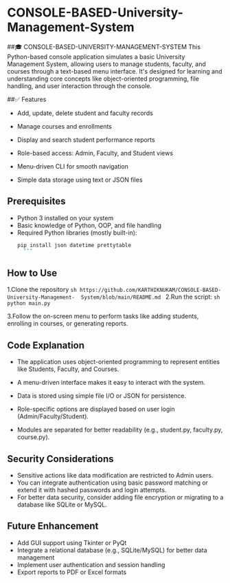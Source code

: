 # CONSOLE-BASED-University-Management-System
##🎓 CONSOLE-BASED-UNIVERSITY-MANAGEMENT-SYSTEM
 This Python-based console application simulates a basic University Management System, allowing users to manage students, faculty, and courses through a text-based menu interface. It's designed for learning and understanding core concepts like object-oriented programming, file handling, and user interaction through the console.

##✅ Features
- Add, update, delete student and faculty records

- Manage courses and enrollments

- Display and search student performance reports

- Role-based access: Admin, Faculty, and Student views

- Menu-driven CLI for smooth navigation

- Simple data storage using text or JSON files

## Prerequisites
- Python 3 installed on your system
- Basic knowledge of Python, OOP, and file handling
- Required Python libraries (mostly built-in):
    ```sh
    pip install json datetime prettytable
      ```
 ## How to Use
 1.Clone the repository
    ```sh
    https://github.com/KARTHIKNUKAM/CONSOLE-BASED-University-Management- 
    System/blob/main/README.md
       ```
 2.Run the script:
       ```sh
       python main.py
         ```
       
 3.Follow the on-screen menu to perform tasks like adding students, enrolling in courses, or 
   generating reports.
   
## Code Explanation
- The application uses object-oriented programming to represent entities like Students, Faculty, 
  and Courses.

- A menu-driven interface makes it easy to interact with the system.

- Data is stored using simple file I/O or JSON for persistence.

- Role-specific options are displayed based on user login (Admin/Faculty/Student).

- Modules are separated for better readability (e.g., student.py, faculty.py, course.py).

## Security Considerations
- Sensitive actions like data modification are restricted to Admin users.
- You can integrate authentication using basic password matching or extend it with hashed 
   passwords and login attempts.
- For better data security, consider adding file encryption or migrating to a database like 
  SQLite or MySQL.

## Future Enhancement
- Add GUI support using Tkinter or PyQt
- Integrate a relational database (e.g., SQLite/MySQL) for better data management
- Implement user authentication and session handling
- Export reports to PDF or Excel formats




